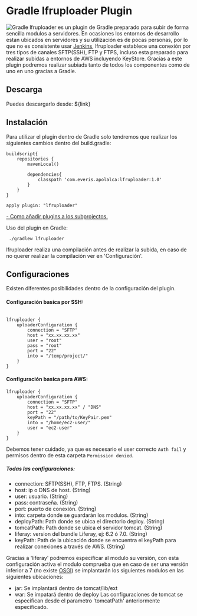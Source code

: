 # Gradle lfruploader Plugin
![Gradle](https://plugins.gradle.org/shared-assets/shared/images/gradle-logo-horizontal.svg)
lfruploader es un plugin de Gradle preparado para subir de forma sencilla modulos a servidores.
En ocasiones los entornos de desarrollo estan ubicados en servidores y su utilización es de pocas personas, por
lo que no es consistente usar [Jenkins](https://www.osgi.org), lfruploader establece una conexión
por tres tipos de canales SFTP(SSH), FTP y FTPS, incluso esta preparado para realizar subidas a entornos de AWS
incluyendo KeyStore. Gracias a este plugin podremos realizar subiads tanto de todos los componentes como de uno en uno
gracias a Gradle.

## Descarga
Puedes descargarlo desde: ${link}

## Instalación
Para utilizar el plugin dentro de Gradle solo tendremos que realizar los siguientes cambios dentro del build.gradle:


```
buildscript{
    repositories {
        mavenLocal()

        dependencies{
            classpath 'com.everis.apolalca:lfruploader:1.0'
        }
    }
}

apply plugin: "lfruploader"
```
[- Como añadir plugins a los subprojectos.](https://docs.gradle.org/current/userguide/plugins.html#sec:subprojects_plugins_dsl)

Uso del plugin en Gradle:
````
 ./gradlew lfruploader
````
lfruploader realiza una compilación antes de realizar la subida, en caso de no querer realizar la compilación ver en 'Configuración'.
## Configuraciones
Existen diferentes posibilidades dentro de la configuración del plugin.

#### Configuración basica por SSH:
```

lfruploader {
    uploaderConfiguration {
        connection = "SFTP"
        host = "xx.xx.xx.xx"
        user = "root"
        pass = "root"
        port = "22"
        into = "/temp/project/"
    }
}

```

#### Configuración basica para AWS:
```
lfruploader {
    uploaderConfiguration {
        connection = "SFTP"
        host = "xx.xx.xx.xx" / "DNS"
        port = "22"
        keyPath = "/path/to/KeyPair.pem"
        into = "/home/ec2-user/"
        user = "ec2-user"
    }
}
```
Debemos tener cuidado, ya que es necesario el user correcto `Auth fail` y permisos dentro de esta carpeta `Permission denied`.


##### Todas las configuraciones:
* connection: SFTP(SSH), FTP, FTPS. (String)
* host: ip o DNS de host. (String)
* user: usuario. (String)
* pass: contraseña. (String)
* port: puerto de conexión. (String)
* into: carpeta donde se guardarán los modulos. (String)
* deployPath: Path donde se ubica el directorio deploy. (String)
* tomcatPath: Path donde se ubica el servidor tomcat. (String)
* liferay: version del bundle Liferay, ej: 6.2 ó 7.0. (String)
* keyPath: Path de la ubicación donde se encuentra el keyPath para realizar conexiones a través de AWS. (String)

Gracias a 'liferay' podremos especificar al modulo su versión, con esta configuración activa el modulo
comprueba que en caso de ser una versión inferior a 7 (no existe [OSGI](https://jenkins.io)) se implantarán los siguientes modulos en las siguientes ubicaciones:
* jar: Se implantará dentro de tomcat/lib/ext
* war: Se impatará dentro de deploy
Las configuraciones de tomcat se especifican desde el parametro 'tomcatPath' anteriormente especificado.


